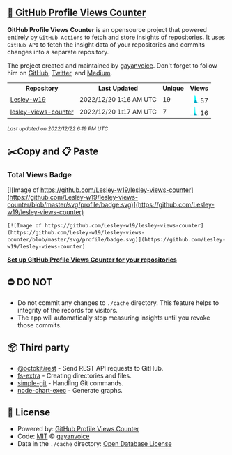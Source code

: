 ## [🚀 GitHub Profile Views Counter](https://github.com/gayanvoice/github-profile-views-counter)
**GitHub Profile Views Counter** is an opensource project that powered entirely by  `GitHub Actions` to fetch and store insights of repositories.
It uses `GitHub API` to fetch the insight data of your repositories and commits changes into a separate repository.

The project created and maintained by [gayanvoice](https://github.com/gayanvoice). Don't forget to follow him on [GitHub](https://github.com/gayanvoice), [Twitter](https://twitter.com/gayanvoice), and [Medium](https://gayanvoice.medium.com/).

<table>
	<tr>
		<th>
			Repository
		</th>
		<th>
			Last Updated
		</th>
		<th>
			Unique
		</th>
		<th>
			Views
		</th>
	</tr>
	<tr>
		<td>
			<a href="https://github.com/Lesley-w19/lesley-views-counter/tree/master/readme/509677702/year.md">
				Lesley-w19
			</a>
		</td>
		<td>
			2022/12/20 1:16 AM UTC
		</td>
		<td>
			19
		</td>
		<td>
			<img alt="Response time graph" src="https://github.com/Lesley-w19/lesley-views-counter/raw/master/graph/509677702/small/year.png" height="20"> 57
		</td>
	</tr>
	<tr>
		<td>
			<a href="https://github.com/Lesley-w19/lesley-views-counter/tree/master/readme/509726908/year.md">
				lesley-views-counter
			</a>
		</td>
		<td>
			2022/12/20 1:17 AM UTC
		</td>
		<td>
			7
		</td>
		<td>
			<img alt="Response time graph" src="https://github.com/Lesley-w19/lesley-views-counter/raw/master/graph/509726908/small/year.png" height="20"> 16
		</td>
	</tr>
</table>

<small><i>Last updated on 2022/12/22 6:19 PM UTC</i></small>

## ✂️Copy and 📋 Paste
### Total Views Badge
[![Image of https://github.com/Lesley-w19/lesley-views-counter](https://github.com/Lesley-w19/lesley-views-counter/blob/master/svg/profile/badge.svg)](https://github.com/Lesley-w19/lesley-views-counter)

```readme
[![Image of https://github.com/Lesley-w19/lesley-views-counter](https://github.com/Lesley-w19/lesley-views-counter/blob/master/svg/profile/badge.svg)](https://github.com/Lesley-w19/lesley-views-counter)
```
[**Set up GitHub Profile Views Counter for your repositories**](https://github.com/gayanvoice/github-profile-views-counter)
## ⛔ DO NOT
- Do not commit any changes to `./cache` directory. This feature helps to integrity of the records for visitors.
- The app will automatically stop measuring insights until you revoke those commits.
## 📦 Third party

- [@octokit/rest](https://www.npmjs.com/package/@octokit/rest) - Send REST API requests to GitHub.
- [fs-extra](https://www.npmjs.com/package/fs-extra) - Creating directories and files.
- [simple-git](https://www.npmjs.com/package/simple-git) - Handling Git commands.
- [node-chart-exec](https://www.npmjs.com/package/node-chart-exec) - Generate graphs.
## 📄 License
- Powered by: [GitHub Profile Views Counter](https://github.com/gayanvoice/github-profile-views-counter)
- Code: [MIT](./LICENSE) © [gayanvoice](https://github.com/gayanvoice)
- Data in the `./cache` directory: [Open Database License](https://opendatacommons.org/licenses/odbl/1-0/)